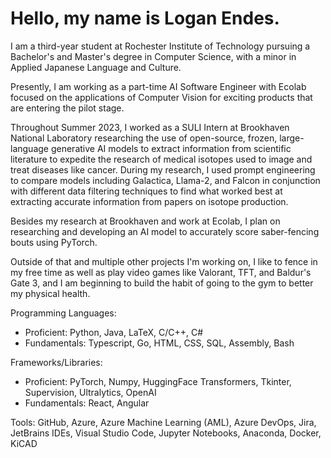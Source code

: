 # Hello, my name is Logan Endes.

I am a third-year student at Rochester Institute of Technology pursuing a Bachelor's and Master's degree in Computer Science, with a minor in Applied Japanese Language and Culture.

Presently, I am working as a part-time AI Software Engineer with Ecolab focused on the applications of Computer Vision for exciting products that are entering the pilot stage.

Throughout Summer 2023, I worked as a SULI Intern at Brookhaven National Laboratory researching the use of open-source, frozen, large-language generative AI models to extract information from scientific literature to expedite the research of medical isotopes used to image and treat diseases like cancer. During my research, I used prompt engineering to compare models including Galactica, Llama-2, and Falcon in conjunction with different data filtering techniques to find what worked best at extracting accurate information from papers on isotope production.

Besides my research at Brookhaven and work at Ecolab, I plan on researching and developing an AI model to accurately score saber-fencing bouts using PyTorch.

Outside of that and multiple other projects I'm working on, I like to fence in my free time as well as play video games like Valorant, TFT, and Baldur's Gate 3, and I am beginning to build the habit of going to the gym to better my physical health. 

Programming Languages: 
- Proficient: Python, Java, LaTeX, C/C++, C#
- Fundamentals: Typescript, Go, HTML, CSS, SQL, Assembly, Bash

Frameworks/Libraries:
- Proficient: PyTorch, Numpy, HuggingFace Transformers, Tkinter, Supervision, Ultralytics, OpenAI
- Fundamentals: React, Angular

Tools: GitHub, Azure, Azure Machine Learning (AML), Azure DevOps, Jira, JetBrains IDEs, Visual Studio Code, Jupyter Notebooks, Anaconda, Docker, KiCAD
